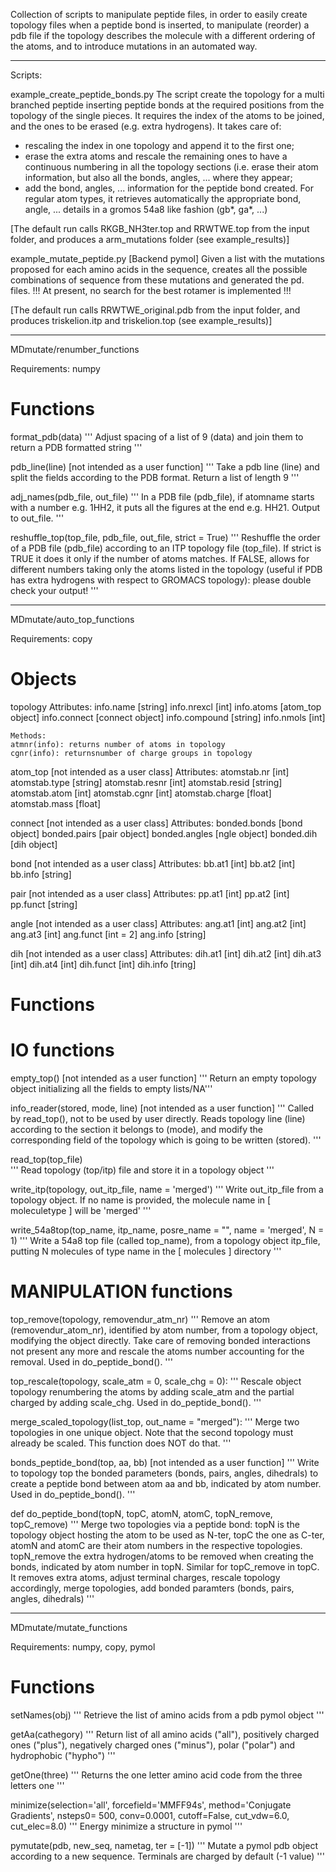 Collection of scripts to manipulate peptide files, in order to easily create topology files
when a peptide bond is inserted, to manipulate (reorder) a pdb file if the topology
describes the molecule with a different ordering of the atoms, and to introduce mutations
in an automated way.

-----------------------------------------------------------------------------------
Scripts:

example_create_peptide_bonds.py
The script create the topology for a multi branched peptide inserting peptide bonds
at the required positions from the topology of the single pieces.
It requires the index of the atoms to be joined, and the ones to be erased (e.g. extra
hydrogens).
It takes care of:
- rescaling the index in one topology and append it to the first one;
- erase the extra atoms and rescale the remaining ones to have a continuous
  numbering in all the topology sections (i.e. erase their atom information, but also
  all the bonds, angles, ... where they appear;
- add the bond, angles, ... information for the peptide bond created. For regular atom
  types, it retrieves automatically the appropriate bond, angle, ... details in a gromos
  54a8 like fashion (gb*, ga*, ...)
  
[The default run calls RKGB_NH3ter.top and RRWTWE.top from the input folder, 
and produces a arm_mutations folder (see example_results)]

example_mutate_peptide.py
[Backend pymol]
Given a list with the mutations proposed for each amino acids in the sequence,
creates all the possible combinations of sequence from these mutations and
generated the pd. files.
!!! At present, no search for the best rotamer is implemented !!!

[The default run calls RRWTWE_original.pdb from the input folder, and produces
triskelion.itp and triskelion.top (see example_results)]

-----------------------------------------------------------------------------------
MDmutate/renumber_functions

Requirements: numpy

# Functions

format_pdb(data)
	''' Adjust spacing of a list of 9 (data) and
	    join them to return a PDB formatted string '''


pdb_line(line) [not intended as a user function]
	''' Take a pdb line (line) and split the fields according to the PDB format.
	    Return a list of length 9 '''


adj_names(pdb_file, out_file)
	''' In a PDB file (pdb_file), if atomname starts with a number
	    e.g. 1HH2, it puts all the figures at the end
	    e.g. HH21. Output to out_file. '''


reshuffle_top(top_file, pdb_file, out_file, strict = True)
	''' Reshuffle the order of a PDB file (pdb_file) according to an ITP
	    topology file (top_file). If strict is TRUE it does it only if 
	    the number of atoms matches. If FALSE, allows for different
	    numbers taking only the atoms listed in the topology (useful
	    if PDB has extra hydrogens with respect to GROMACS
	    topology): please double check your output! '''


-----------------------------------------------------------------------------------
MDmutate/auto_top_functions

Requirements: copy

# Objects

topology
	Attributes:
	info.name	[string]
	info.nrexcl	[int]
	info.atoms	[atom_top object]
	info.connect	[connect object]
	info.compound	[string]
	info.nmols	[int]
	
	Methods:
	atmnr(info): returns number of atoms in topology
	cgnr(info): returnsnumber of charge groups in topology

atom_top [not intended as a user class]
	Attributes:
	atomstab.nr	[int]
	atomstab.type	[string]
	atomstab.resnr	[int]
	atomstab.resid	[string]
	atomstab.atom	[int]
	atomstab.cgnr	[int]
	atomstab.charge	[float]
	atomstab.mass	[float]

connect [not intended as a user class]
	Attributes:
	bonded.bonds	[bond object]
	bonded.pairs	[pair object]
	bonded.angles	[ngle object]
	bonded.dih	[dih object]

bond [not intended as a user class]
	Attributes:
	bb.at1		[int]
	bb.at2		[int]
	bb.info		[string]

pair [not intended as a user class]
	Attributes:
	pp.at1		[int]
	pp.at2		[int]
	pp.funct	[string]

angle [not intended as a user class]
	Attributes:
	ang.at1		[int]
	ang.at2		[int]
	ang.at3		[int]
	ang.funct	[int = 2]
	ang.info	[string]

dih [not intended as a user class]
	Attributes:
	dih.at1		[int]
	dih.at2		[int]
	dih.at3		[int]
	dih.at4		[int]
	dih.funct	[int]
	dih.info	[tring]


# Functions 

# IO functions

empty_top() [not intended as a user function]
	''' Return an empty topology object initializing all the fields to empty lists/NA'''


info_reader(stored, mode, line) [not intended as a user function]
	''' Called by read_top(), not to be used by user directly.
	    Reads topology line (line) according to the section it
	    belongs to (mode), and modify the corresponding field
	    of the topology which is going to be written (stored). '''


read_top(top_file)	
	''' Read topology (top/itp) file and store it in a topology object '''


write_itp(topology, out_itp_file, name = 'merged')
	''' Write out_itp_file from a topology object. If no name is
	    provided, the molecule name in [ moleculetype ] will be
	    'merged' '''


write_54a8top(top_name, itp_name, posre_name = "", name = 'merged', N = 1)
	''' Write a 54a8 top file (called top_name), from a topology
	    object itp_file, putting N molecules of type name in the
	    [ molecules ] directory '''


# MANIPULATION functions

top_remove(topology, removendur_atm_nr)
	''' Remove an atom (removendur_atom_nr), identified by atom number,
	    from a topology object, modifying the object directly.
	    Take care of removing bonded interactions not present any more
	    and rescale the atoms number accounting for the removal.
	    Used in do_peptide_bond(). '''


top_rescale(topology, scale_atm = 0, scale_chg = 0):
	''' Rescale object topology renumbering the atoms by adding scale_atm
	    and the partial charged by adding scale_chg.
	    Used in do_peptide_bond(). '''


merge_scaled_topology(list_top, out_name = "merged"):
	''' Merge two topologies in one unique object. Note that
	    the second topology must already be scaled. This function
	    does NOT do that. '''


bonds_peptide_bond(top, aa, bb) [not intended as a user function]
	''' Write to topology top the bonded parameters (bonds, pairs,
	    angles, dihedrals) to create a peptide bond between atom
	    aa and bb, indicated by atom number.
	    Used in do_peptide_bond(). '''


def do_peptide_bond(topN, topC, atomN, atomC, topN_remove, topC_remove)
	''' Merge two topologies via a peptide bond: topN is the topology object
	    hosting the atom to be used as N-ter, topC the one as C-ter, atomN and
	    atomC are their atom numbers in the respective topologies.
	    topN_remove the extra hydrogen/atoms to be removed when creating the
	    bonds, indicated by atom number in topN. Similar for topC_remove in
	    topC.
	    It removes extra atoms, adjust terminal charges, rescale topology accordingly,
	    merge topologies, add bonded paramters (bonds, pairs, angles, dihedrals) '''


-----------------------------------------------------------------------------------
MDmutate/mutate_functions

Requirements: numpy, copy, pymol

# Functions

setNames(obj)
	''' Retrieve the list of amino acids from a pdb pymol object '''


getAa(cathegory)
	''' Return list of all amino acids ("all"), positively charged
	    ones ("plus"), negatively charged ones ("minus"),
	    polar ("polar") and hydrophobic ("hypho") '''


getOne(three)
	''' Returns the one letter amino acid code from the three letters one '''


minimize(selection='all', forcefield='MMFF94s', method='Conjugate Gradients', nsteps0= 500, conv=0.0001, cutoff=False, cut_vdw=6.0, cut_elec=8.0)
	''' Energy minimize a structure in pymol '''


pymutate(pdb, new_seq, nametag, ter = [-1])
	''' Mutate a pymol pdb object according to a new sequence.
	    Terminals are charged by default (-1 value) '''



